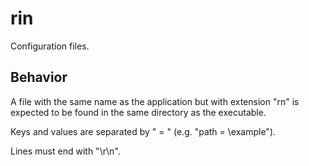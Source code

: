 # rin

Configuration files.

## Behavior

A file with the same name as the application but with extension "rn" is expected to be found in the same directory as the executable.

Keys and values are separated by " = " (e.g. "path = \example\").

Lines must end with "\r\n".
